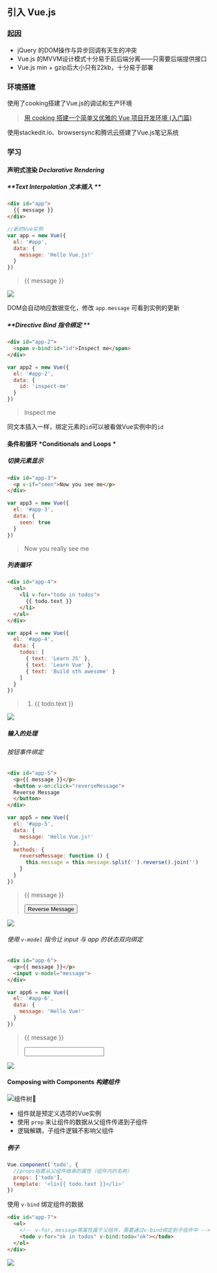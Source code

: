 
## 引入 Vue.js

### 起因
- jQuery 的DOM操作与异步回调有天生的冲突
- Vue.js 的MVVM设计模式十分易于前后端分离——只需要后端提供接口
- Vue.js min + gzip后大小只有22kb，十分易于部署

### 环境搭建

使用了cooking搭建了Vue.js的调试和生产环境
> [用 cooking 搭建一个简单又优雅的 Vue 项目开发环境 (入门篇)](http://zhuanlan.zhihu.com/p/22387692)

使用stackedit.io、browsersync和腾讯云搭建了Vue.js笔记系统

### 学习
#### 声明式渲染 *Declarative Rendering*
##### **Text Interpolation *文本插入* **
```html
<div id="app">
  {{ message }}
</div>
```
```js
//新的Vue实例
var app = new Vue({
  el: '#app',
  data: {
    message: 'Hello Vue.js!'
  }
})
```
> <div id="app"> {{ message }} </div>

![](http://7xtesn.com1.z0.glb.clouddn.com/ipic/2016-09-19-00%3A57%3A51.jpg)

 DOM会自动响应数据变化，修改 `app.message` 可看到实例的更新

##### **Directive Bind *指令绑定* **
```html
<div id="app-2">
  <span v-bind:id="id">Inspect me</span>
</div>
```
```js
var app2 = new Vue({
  el: '#app-2',
  data: {
    id: 'inspect-me'
  }
})
```
> <div id="app-2"><span v-bind:id="id">Inspect me</span></div>

同文本插入一样，绑定元素的`id`可以被看做Vue实例中的`id`
#### 条件和循环 *Conditionals and Loops *
##### 切换元素显示
```html
<div id="app-3">
  <p v-if="seen">Now you see me</p>
</div>
```
```js
var app3 = new Vue({
  el: '#app-3',
  data: {
    seen: true
  }
})
```

> <div id="app-3">   <p v-if="seen">Now you really see me</p> </div>

##### 列表循环
```html
<div id="app-4">
  <ol>
    <li v-for="todo in todos">
      {{ todo.text }}
    </li>
  </ul>
</div>
```
```js
var app4 = new Vue({
  el: '#app-4',
  data: {
    todos: [
      { text: 'Learn JS' },
      { text: 'Learn Vue' },
      { text: 'Build sth awesome' }
    ]
  }
})
```
> <div id="app-4">   <ol>
>     <li v-for="todo in todos">
>       {{ todo.text }}
>     </li>   </ul> </div>

![](http://7xtesn.com1.z0.glb.clouddn.com/ipic/2016-09-19-00%3A58%3A51.jpg)
##### 输入的处理
###### 按钮事件绑定
```html
<div id="app-5">
  <p>{{ message }}</p>
  <button v-on:click="reverseMessage">
  Reverse Message
  </button>
</div>
```
```js
var app5 = new Vue({
  el: '#app-5',
  data: {
    message: 'Hello Vue.js!'
  },
  methods: {
    reverseMessage: function () {
      this.message = this.message.split('').reverse().join('')
    }
  }
})
```
> <div id="app-5">   <p>{{ message }}</p>
> <button v-on:click="reverseMessage">Reverse Message</button> </div>

![](http://7xtesn.com1.z0.glb.clouddn.com/ipic/2016-09-19-00%3A59%3A17.jpg)
###### 使用 `v-model` 指令让 input 与 app 的状态双向绑定
```html 
<div id="app-6">
  <p>{{ message }}</p>
  <input v-model="message">
</div>
```
```js 
var app6 = new Vue({
  el: '#app-6',
  data: {
    message: 'Hello Vue!'
  }
})
```

> <div id="app-6">   <p>{{ message }}</p>   <input v-model="message">
> </div>

![](http://7xtesn.com1.z0.glb.clouddn.com/ipic/2016-09-19-00%3A59%3A45.jpg)

#### Composing with Components *构建组件* 
![组件树🌲](https://rc.vuejs.org/images/components.png)

* 组件就是预定义选项的Vue实例
* 使用 `prop` 来让组件的数据从父组件传递到子组件
* 逻辑解耦，子组件逻辑不影响父组件
##### 例子
```js
Vue.component('todo', {
  //props指要从父组件继承的属性（组件内的名称）
  props: ['todo'],
  template: '<li>{{ todo.text }}</li>'
})
```
使用 `v-bind` 绑定组件的数据
```html
<div id="app-7">
  <ol>
    <!-- v-for、message等属性属于父组件，需要通过v-bind绑定到子组件中 -->
    <todo v-for="ok in todos" v-bind:todo="ok"></todo>
  </ol>
</div>
```

> <div id="app-7">   <ol>
>     <todo v-for="ok in todos" v-bind:todo="ok"></todo>   </ol> </div>

![](http://7xtesn.com1.z0.glb.clouddn.com/ipic/2016-09-19-01%3A10%3A33.jpg)
